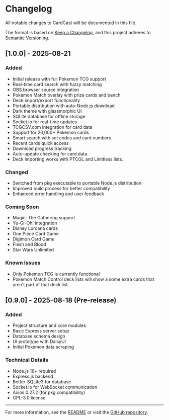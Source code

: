 # Changelog

All notable changes to CardCast will be documented in this file.

The format is based on [Keep a Changelog](https://keepachangelog.com/en/1.0.0/),
and this project adheres to [Semantic Versioning](https://semver.org/spec/v2.0.0.html).

## [1.0.0] - 2025-08-21

### Added
- Initial release with full Pokemon TCG support
- Real-time card search with fuzzy matching
- OBS browser source integration
- Pokemon Match overlay with prize cards and bench
- Deck import/export functionality
- Portable distribution with auto-Node.js download
- Dark theme with glassmorphic UI
- SQLite database for offline storage
- Socket.io for real-time updates
- TCGCSV.com integration for card data
- Support for 20,000+ Pokemon cards
- Smart search with set codes and card numbers
- Recent cards quick access
- Download progress tracking
- Auto-update checking for card data
- Deck importing works with PTCGL and Limitless lists. 

### Changed
- Switched from pkg executable to portable Node.js distribution
- Improved build process for better compatibility
- Enhanced error handling and user feedback

### Coming Soon
- Magic: The Gathering support
- Yu-Gi-Oh! integration
- Disney Lorcana cards
- One Piece Card Game
- Digimon Card Game
- Flesh and Blood
- Star Wars Unlimited

### Known Issues
- Only Pokemon TCG is currently functional
- Pokemon Match Control deck lists will show a some extra cards that aren't part of that deck list.

## [0.9.0] - 2025-08-18 (Pre-release)

### Added
- Project structure and core modules
- Basic Express server setup
- Database schema design
- UI prototype with DaisyUI
- Initial Pokemon data scraping

### Technical Details
- Node.js 16+ required
- Express.js backend
- Better-SQLite3 for database
- Socket.io for WebSocket communication
- Axios 0.27.2 (for pkg compatibility)
- GPL-3.0 license

---

For more information, see the [README](README.md) or visit the [GitHub repository](https://github.com/yzRobo/CardCast).